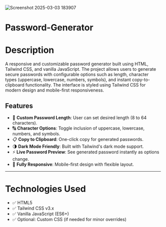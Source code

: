 ![Screenshot 2025-03-03 183907](https://github.com/user-attachments/assets/b9271dea-f058-4578-bcce-ccdecffb590c)


# Password-Generator

# Description
A responsive and customizable password generator built using HTML, Tailwind CSS, and vanilla JavaScript. The project allows users to generate secure passwords with configurable options such as length, character types (uppercase, lowercase, numbers, symbols), and instant copy-to-clipboard functionality. The interface is styled using Tailwind CSS for modern design and mobile-first responsiveness.

## Features
- 🔐 **Custom Password Length**: User can set desired length (8 to 64 characters).
- 🔠 **Character Options**: Toggle inclusion of uppercase, lowercase, numbers, and symbols.
- 📋 **Copy to Clipboard**: One-click copy for generated passwords.
- 🌗 **Dark Mode Friendly**: Built with Tailwind's dark mode support.
- ⚡ **Live Password Preview**: See generated password instantly as options change.
- 📱 **Fully Responsive**: Mobile-first design with flexible layout.

---
# Technologies Used
- ✅ HTML5
- ✅ Tailwind CSS v3.x
- ✅ Vanilla JavaScript (ES6+)
- ✅ Optional: Custom CSS (if needed for minor overrides)

